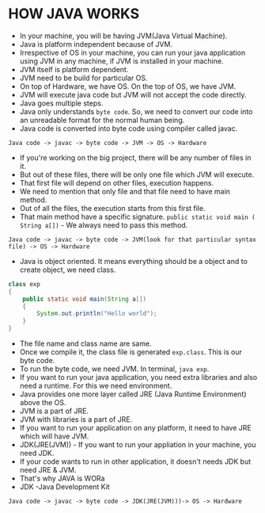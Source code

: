 # HOW JAVA WORKS

- In your machine, you will be having JVM(Java Virtual Machine). 
- Java is platform independent because of JVM.
- Irrespective of OS in your machine, you can run your java application using JVM in any machine, if JVM is installed in your machine.
- JVM itself is platform dependent.
- JVM need to be build for particular OS.
- On top of Hardware, we have OS. On the top of OS, we have JVM.
- JVM will execute java code but JVM will not accept the code directly.
- Java goes multiple steps.
- Java only understands `byte code`. So, we need to convert our code into an unreadable format for the normal human being.
- Java code is converted into byte code using compiler called javac.

`Java code -> javac -> byte code -> JVM -> OS -> Hardware`

- If you're working on the big project, there will be any number of files in it.
- But out of these files, there will be only one file which JVM will execute.
- That first file will depend on other files, execution happens.
- We need to mention that only file and that file need to have main method.
- Out of all the files, the execution starts from this first file.
- That main method have a specific signature. 
`public static void main ( String a[])` - We always need to pass this method.

`Java code -> javac -> byte code -> JVM(look for that particular syntax file) -> OS -> Hardware`

- Java is object oriented. It means everything should be a object and to create object, we need class.

```JAVA
class exp
{
    public static void main(String a[])
    {
        System.out.println("Hello world");
    }
}
```
- The file name and class name are same.
- Once we compile it, the class file is generated `exp.class`. This is our byte code.
- To run the byte code, we need JVM. In terminal, `java exp`.
- If you want to run your java application, you need extra libraries and also need a runtime. For this we need environment.
- Java provides one more layer called JRE (Java Runtime Environment) above the OS.
- JVM is a part of JRE.
- JVM with libraries is a part of JRE.
-  If you want to run your application on any platform, it need to have JRE which will have JVM.
- JDK(JRE(JVM)) - If you want to run your appliation in your machine, you need JDK.
- If your code wants to run in other application, it doesn't needs JDK but need JRE & JVM.
- That's why JAVA is WORa
- JDK -Java Development Kit

`Java code -> javac -> byte code -> JDK(JRE(JVM)))-> OS -> Hardware`